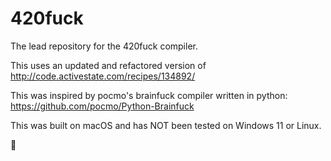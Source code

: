 # 420fuck
The lead repository for the 420fuck compiler.

This uses an updated and refactored version of http://code.activestate.com/recipes/134892/

This was inspired by pocmo's brainfuck compiler written in python: https://github.com/pocmo/Python-Brainfuck

This was built on macOS and has NOT been tested on Windows 11 or Linux.

🌿
